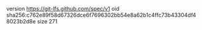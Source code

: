 version https://git-lfs.github.com/spec/v1
oid sha256:c762e89f58d67326dce6f7696302bb54e8a62b1c4ffc73b43304df48023b2d8e
size 271
